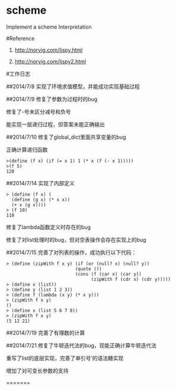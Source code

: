 scheme
======

Implement a scheme Interpretation

#Reference

1. http://norvig.com/lispy.html

2. http://norvig.com/lispy2.html

#工作日志

##2014/7/8
实现了环境求值模型，并能成功实现基础过程

##2014/7/9
修复了参数为过程时的bug

修复了-号未区分减号和负号

能实现一层递归过程，但答案未能正确输出

##2014/7/10
修复了global_dict里面共享变量的bug

正确计算递归函数

    >(define (f x) (if (= x 1) 1 (* x (f (- x 1)))))
    >(f 5)
    120

##2014/7/14
实现了内部定义

    > (define (f x) (
      (define (g x) (* x x))
      (+ x (g x))))
    > (f 10)
    110

修复了lambda函数定义时存在的bug

修复了对list处理时的bug，但对空表操作会存在实现上的bug


##2014/7/15
完善了对列表的操作，成功执行以下代码：

    > (define (zipWith f x y) (if (or (null? x) (null? y))
                              (quote ())
                              (cons (f (car x) (car y))
                                    (zipWith f (cdr x) (cdr y)))))
    > (define x (list))
    > (define y (list 1 2 3))
    > (define f (lambda (x y) (* x y)))
    > (zipWith f x y)
    ()
    > (define x (list 5 6 7 8))
    > (zipWith f x y)
    (5 12 21)

##2014/7/19
完善了有理数的计算

##2014/7/21
修复了牛顿迭代法的bug，现能正确计算牛顿迭代法

重写了list的底层实现，完善了单引号‘的语法糖实现

增加了对可变长参数的支持

=======

